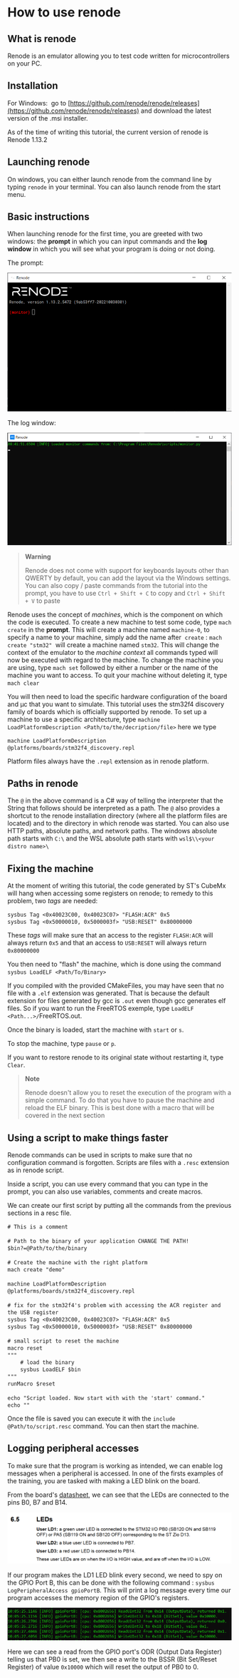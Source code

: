 # How to use renode

## What is renode

Renode is an emulator allowing you to test code written for microcontrollers on your PC.

## Installation

For Windows:  go to [https://github.com/renode/renode/releases](https://github.com/renode/renode/releases) and download the latest version of the .msi installer.

As of the time of writing this tutorial, the current version of renode is Renode 1.13.2

## Launching renode

On windows, you can either launch renode from the command line by typing `renode` in your terminal. You can also launch renode from the start menu.

## Basic instructions
When launching renode for the first time, you are greeted with two windows: the **prompt** in which you can input commands and the **log window** in which you will see what your program is doing or not doing.

The prompt:

![Prompt](./ressources/Pasted_image_20221116084219.png)

The log window:

![Log window](./ressources/Pasted_image_20221116085031.png)

> **Warning**
>
> Renode does not come with support for keyboards layouts other than QWERTY by default, you can add the layout via the Windows settings. You can also copy / paste commands from the tutorial into the prompt, you have to use `Ctrl + Shift + C` to copy and `Ctrl + Shift + V` to paste

Renode uses the concept of *machines*, which is the component on which the code is executed. To create a new machine to test some code, type `mach create` in the **prompt**. This will create a machine named ``machine-0``, to specify a name to your machine, simply add the name after  `create` : `mach create "stm32"`  will create a machine named `stm32`. This will change the context of the emulator to the *machine context* all commands typed will now be executed with regard to the machine.
To change the machine you are using, type `mach set` followed by either a number or the  name of the machine you want to access. To quit your machine without deleting it, type `mach clear`

You will then need to load the specific hardware configuration of the board and µc that you want to simulate. This tutorial uses the stm32f4 discovery family of boards which is officially supported by renode. To set up a machine to use a specific architecture, type `machine LoadPlatformDescription <Path/to/the/decription/file>` here we type

```
machine LoadPlatformDescription @platforms/boards/stm32f4_discovery.repl
```

Platform files always have the `.repl` extension as in renode platform.
  
## Paths in renode
The `@` in the above command is a C# way of telling the interpreter that the String that follows should be interpreted as a path. The `@` also provides a shortcut to the renode installation directory (where all the platform files are located) and to the directory in which renode was started. You can also use HTTP paths, absolute paths, and network paths.
The windows absolute path starts with `C:\` and the WSL absolute path starts with `wsl$\\<your distro name>\`

## Fixing the machine
At the moment of writing this tutorial, the code generated by ST's CubeMx will hang when accessing some registers on renode; to remedy to this problem, two *tags* are needed:

```
sysbus Tag <0x40023C00, 0x40023C07> "FLASH:ACR" 0x5
sysbus Tag <0x50000010, 0x5000003f> "USB:RESET" 0x80000000
```

These *tags* will make sure that an access to the register `FLASH:ACR` will always return `0x5` and that an access to `USB:RESET` will always return `0x80000000`

You then need to "flash" the machine, which is done using the command `sysbus LoadELF <Path/To/Binary>`

If you compiled with the provided CMakeFiles, you may have seen that no file with a `.elf` extension was generated. That is because the default extension for files generated by gcc is `.out` even though gcc generates elf files. So if you want to run the FreeRTOS exemple, type `LoadELF <Path...>/`FreeRTOS.out.

Once the binary is loaded, start the machine with `start` or `s`.

To stop the machine, type `pause` or `p`.

If you want to restore renode to its original state without restarting it, type `Clear`.


> **Note**
>
> Renode doesn't allow you to reset the execution of the program with a simple command. To do that you have to pause the machine and reload the ELF binary.
> This is best done with a macro that will be covered in the next section

## Using a script to make things faster

Renode commands can be used in scripts to make sure that no configuration command is forgotten. Scripts are files with a `.resc` extension as in renode script.

Inside a script, you can use every command that you can type in the prompt, you can also use variables, comments and create macros.

We can create our first script by putting all the commands from the previous sections in a resc file.
```
# This is a comment

# Path to the binary of your application CHANGE THE PATH!
$bin?=@Path/to/the/binary

# Create the machine with the right platform
mach create "demo"

machine LoadPlatformDescription @platforms/boards/stm32f4_discovery.repl

# fix for the stm32f4's problem with accessing the ACR register and the USB register
sysbus Tag <0x40023C00, 0x40023C07> "FLASH:ACR" 0x5
sysbus Tag <0x50000010, 0x5000003f> "USB:RESET" 0x80000000

# small script to reset the machine
macro reset
"""
    # load the binary
    sysbus LoadELF $bin
"""
runMacro $reset

echo "Script loaded. Now start with with the 'start' command."
echo ""
```

Once the file is saved you can execute it with the `include @Path/to/script.resc` command. You can then start the machine.

## Logging peripheral accesses

To make sure that the program is working as intended, we can enable log messages when a peripheral is accessed. In one of the firsts examples of the training, you are tasked with making a LED blink on the board.

From the board's [datasheet](https://www.st.com/resource/en/user_manual/um1974-stm32-nucleo144-boards-mb1137-stmicroelectronics.pdf), we can see that the LEDs are connected to the pins B0, B7 and B14.
  
![Datasheet](ressources/Pasted_image_20221116100219.png)

If our program makes the LD1 LED blink every second, we need to spy on the GPIO Port B, this can be done with the following command : `sysbus LogPeripheralAccess gpioPortB`. This will print a log message every time our program accesses the memory region of the GPIO's registers.

![log window](ressources/Pasted_image_20221116100757.png)  

Here we can see a read from the GPIO port's ODR (Output Data Register) telling us that PB0 is set, we then see a write to the BSSR (Bit Set/Reset Register) of value `0x10000` which will reset the output of PB0 to 0.
